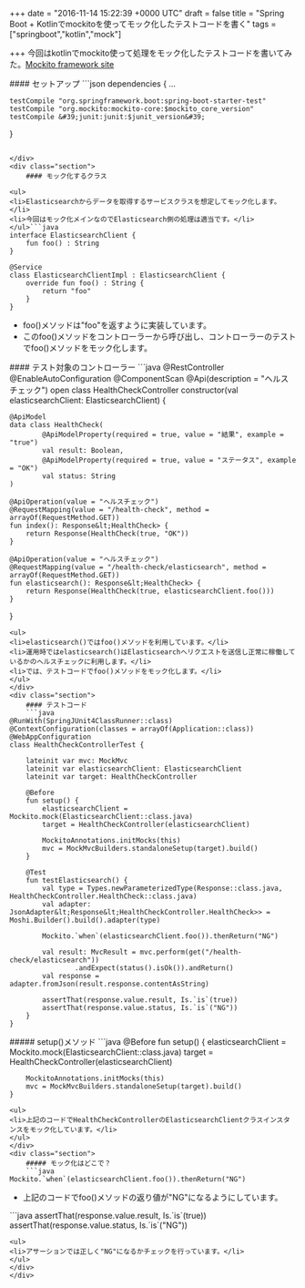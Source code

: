 
+++
date = "2016-11-14 15:22:39 +0000 UTC"
draft = false
title = "Spring Boot + Kotlinでmockitoを使ってモック化したテストコードを書く"
tags = ["springboot","kotlin","mock"]

+++
今回はkotlinでmockito使って処理をモック化したテストコードを書いてみた。[Mockito framework site](http://site.mockito.org/)<br/>


<div class="section">
    #### セットアップ
    ```json
dependencies {
   ...

    testCompile "org.springframework.boot:spring-boot-starter-test"
    testCompile "org.mockito:mockito-core:$mockito_core_version"
    testCompile &#39;junit:junit:$junit_version&#39;
}

```※ mockitoは1.10.19を使いました。

</div>
<div class="section">
    #### モック化するクラス
    
<ul>
<li>Elasticsearchからデータを取得するサービスクラスを想定してモック化します。</li>
<li>今回はモック化メインなのでElasticsearch側の処理は適当です。</li>
</ul>```java
interface ElasticsearchClient {
    fun foo() : String
}

@Service
class ElasticsearchClientImpl : ElasticsearchClient {
    override fun foo() : String {
        return "foo"
    }
}

```
<ul>
<li>foo()メソッドは"foo"を返すように実装しています。</li>
<li>このfoo()メソッドをコントローラーから呼び出し、コントローラーのテストでfoo()メソッドをモック化します。</li>
</ul>
</div>
<div class="section">
    #### テスト対象のコントローラー
    ```java
@RestController
@EnableAutoConfiguration
@ComponentScan
@Api(description = "ヘルスチェック")
open class HealthCheckController constructor(val elasticsearchClient: ElasticsearchClient) {

    @ApiModel
    data class HealthCheck(
            @ApiModelProperty(required = true, value = "結果", example = "true")
            val result: Boolean,
            @ApiModelProperty(required = true, value = "ステータス", example = "OK")
            val status: String
    )

    @ApiOperation(value = "ヘルスチェック")
    @RequestMapping(value = "/health-check", method = arrayOf(RequestMethod.GET))
    fun index(): Response&lt;HealthCheck> {
        return Response(HealthCheck(true, "OK"))
    }

    @ApiOperation(value = "ヘルスチェック")
    @RequestMapping(value = "/health-check/elasticsearch", method = arrayOf(RequestMethod.GET))
    fun elasticsearch(): Response&lt;HealthCheck> {
        return Response(HealthCheck(true, elasticsearchClient.foo()))
    }
}

```
<ul>
<li>elasticsearch()ではfoo()メソッドを利用しています。</li>
<li>運用時ではelasticsearch()はElasticsearchへリクエストを送信し正常に稼働しているかのヘルスチェックに利用します。</li>
<li>では、テストコードでfoo()メソッドをモック化します。</li>
</ul>
</div>
<div class="section">
    #### テストコード
    ```java
@RunWith(SpringJUnit4ClassRunner::class)
@ContextConfiguration(classes = arrayOf(Application::class))
@WebAppConfiguration
class HealthCheckControllerTest {

    lateinit var mvc: MockMvc
    lateinit var elasticsearchClient: ElasticsearchClient
    lateinit var target: HealthCheckController

    @Before
    fun setup() {
        elasticsearchClient = Mockito.mock(ElasticsearchClient::class.java)
        target = HealthCheckController(elasticsearchClient)

        MockitoAnnotations.initMocks(this)
        mvc = MockMvcBuilders.standaloneSetup(target).build()
    }

    @Test
    fun testElasticsearch() {
        val type = Types.newParameterizedType(Response::class.java, HealthCheckController.HealthCheck::class.java)
        val adapter: JsonAdapter&lt;Response&lt;HealthCheckController.HealthCheck>> = Moshi.Builder().build().adapter(type)

        Mockito.`when`(elasticsearchClient.foo()).thenReturn("NG")

        val result: MvcResult = mvc.perform(get("/health-check/elasticsearch"))
                .andExpect(status().isOk()).andReturn()
        val response = adapter.fromJson(result.response.contentAsString)

        assertThat(response.value.result, Is.`is`(true))
        assertThat(response.value.status, Is.`is`("NG"))
    }
}

```
<div class="section">
    ##### setup()メソッド
    ```java
    @Before
    fun setup() {
        elasticsearchClient = Mockito.mock(ElasticsearchClient::class.java)
        target = HealthCheckController(elasticsearchClient)

        MockitoAnnotations.initMocks(this)
        mvc = MockMvcBuilders.standaloneSetup(target).build()
    }

```
<ul>
<li>上記のコードでHealthCheckControllerのElasticsearchClientクラスインスタンスをモック化しています。</li>
</ul>
</div>
<div class="section">
    ##### モック化はどこで？
    ```java
Mockito.`when`(elasticsearchClient.foo()).thenReturn("NG")

```
<ul>
<li>上記のコードでfoo()メソッドの返り値が"NG"になるようにしています。</li>
</ul>```java
        assertThat(response.value.result, Is.`is`(true))
        assertThat(response.value.status, Is.`is`("NG"))

```
<ul>
<li>アサーションでは正しく"NG"になるかチェックを行っています。</li>
</ul>
</div>
</div>

